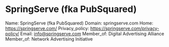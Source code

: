 
# SpringServe (fka PubSquared)

Name: SpringServe (fka PubSquared)
Domain: springserve.com
Home: https://springserve.com/
Privacy_policy: https://springserve.com/privacy-policy/
Email: info@springserve.com
Member_of: Digital Advertising Alliance
Member_of: Network Advertising Initiative
